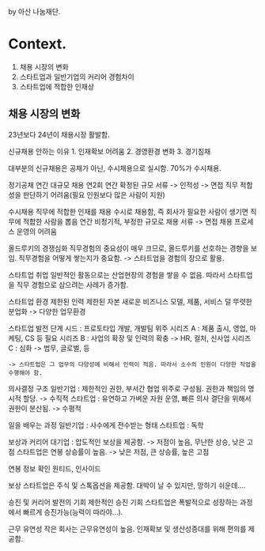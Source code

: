 
by 아산 나눔재단.

# Context.

1. 채용 시장의 변화
2. 스타트업과 일반기업의 커리어 경험차이
3. 스타트업에 적합한 인재상

## 채용 시장의 변화

23년보다 24년이 채용시장 활발함.

신규채용 안하는 이유 
	1. 인재확보 어려움
	2. 경영환경 변화
	3. 경기침채

대부분의 신규채용은 공채가 아닌, 수시채용으로 실시함. 70%가 수시채용.

정기공채
	연간 대규모 채용
	연2회
	연간 확정된 규모
	서류 -> 인적성 -> 면접
	직무 적합성을 판단하기 어려움(필요 인원보다 많은 사람이 지원)

수시채용
	직무에 적합한 인재를 채용
	수시로 채용함, 즉 회사가 필요한 사람이 생기면 직무에 적합한 사람을 뽑음
	연간 비정기적, 부정한 규모로 채용
	서류 -> 면접
	채용 프로세스 운영의 어려움

올드루키의 경쟁심화
	직무경험의 중요성이 매우 크므로, 올드루키를 선호하는 경향을 보임.
	직무경험을 어떻게 쌓는지가 중요함. -> 스타트업을 경험의 장으로 활용.

스타트업 취업
	일반적인 활동으로는 산업현장의 경험을 쌓을 수 없음.
	따라서 스타트업을 직무 경험으로 삼으려는 사례가 증가함.

스타트업 환경
	제한된 인력
	제한된 자본
	새로운 비즈니스 모델, 제품, 서비스
	덜 뚜렷한 분업화 -> 다양한 업무환경

스타트업 발전 단계
	시드 : 프로토타입 개발, 개발팀 위주
	시리즈 A : 제품 출시, 영업, 마케팅, CS 등 필요
	시리즈 B : 사업의 확장 및 인력의 확충 -> HR, 컬처, 신사업
	시리즈 C : 심화 -> 법무, 글로벌, 등
	
	-> 스타트업은 그 업무의 다양성에 비해서 인력이 적음. 따라서 소수의 인원이 다양한 작업을 수행해야 함.

의사결정 구조
	일반기업 : 제한적인 권한, 부서간 협업 위주로 구성됨. 권한과 책임의 명시적 할당. -> 수직적
	스타트업 : 유연하고 가벼운 자원 운영, 빠른 의사 결단을 위해서 권한이 분산됨. -> 수평적

일을 배우는 과정
	일반기업 : 사수에게 전수받는 형태
	스타트업 : 독학

보상과 커리어
	대기업 : 압도적인 보상을 제공함. -> 저점이 높음, 무난한 상승, 낮은 고점
	스타트업은 연봉 상승률이 높음. -> 낮은 저점, 큰 상승률, 높은 고점

연봉 정보 확인
	원티드, 인사이드

보상
	스타트업은 주식 및 스톡옵션을 제공함.
	대박이 날 수 있지만, 망하기 쉬운데....

승진 및 커리어 발전의 기회
	제한적인 승진 기회
	스타트업은 폭발적으로 성장하는 과정에서 빠르게 승진가능(능력이 따라야...).

근무 유연성
	작은 회사는 근무유연성이 높음.
	인재확보 및 생산성증대를 위해 편의를 제공함.
	

